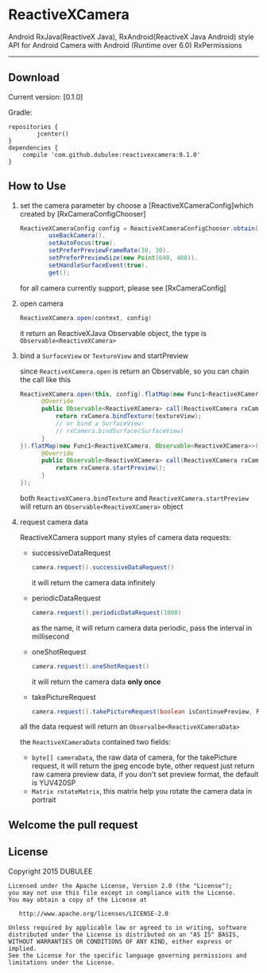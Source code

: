 # ReactiveXCamera
Android RxJava(ReactiveX Java), RxAndroid(ReactiveX Java Android) style API for Android Camera with Android (Runtime over 6.0) RxPermissions

----

Download
--------

Current version: [0.1.0]

Gradle:
```
repositories {
        jcenter()
}
dependencies {
	compile 'com.github.dubulee:reactivexcamera:0.1.0'
}
```

How to Use
-----------
1. set the camera parameter by choose a [ReactiveXCameraConfig]which created by [RxCameraConfigChooser]
	
	```Java
	ReactiveXCameraConfig config = ReactiveXCameraConfigChooser.obtain().
            useBackCamera().
            setAutoFocus(true).
            setPreferPreviewFrameRate(30, 30).
            setPreferPreviewSize(new Point(640, 480)).
            setHandleSurfaceEvent(true).
            get();
	```
	for all camera currently support, please see [RxCameraConfig]
	
2. open camera
	
	```Java
	ReactiveXCamera.open(context, config)
	```
	it return an ReactiveXJava Observable object, the type is ``Observable<ReactiveXCamera>``
	
3. bind a ``SurfaceView`` or ``TextureView`` and startPreview

	since ``ReactiveXCamera.open`` is return an Observable, so you can chain the call like this
	
	```Java
	ReactiveXCamera.open(this, config).flatMap(new Func1<ReactiveXCamera, Observable<ReactiveXCamera>>() {
          @Override
          public Observable<ReactiveXCamera> call(ReactiveXCamera rxCamera) {
              return rxCamera.bindTexture(textureView);
              // or bind a SurfaceView:
              // rxCamera.bindSurface(SurfaceView)
          }
    }).flatMap(new Func1<ReactiveXCamera, Observable<ReactiveXCamera>>() {
          @Override
          public Observable<ReactiveXCamera> call(ReactiveXCamera rxCamera) {
              return rxCamera.startPreview();
          }
    });
	```
	both ``ReactiveXCamera.bindTexture`` and ``ReactiveXCamera.startPreview`` will return an ``Observable<ReactiveXCamera>`` object
	
4. request camera data

	ReactiveXCamera support many styles of camera data requests:
	
	-  successiveDataRequest
		
		```Java
		camera.request().successiveDataRequest()
		```
		it will return the camera data infinitely
		
	- periodicDataRequest
		
		```Java
		camera.request().periodicDataRequest(1000)
		```
		as the name, it will return camera data periodic, pass the interval in millisecond
		
	- oneShotRequest
	
		```Java
		camera.request().oneShotRequest()
		```
		it will return the camera data **only once**
		
	- takePictureRequest
	
		```Java
		camera.request().takePictureRequest(boolean isContinuePreview, Func shutterAction)
		```
	all the data request will return an ``Observalbe<ReactiveXCameraData>``
	
	the ``ReactiveXCameraData`` contained two fields:
	
	- ``byte[] cameraData``, the raw data of camera, for the takePicture request, it will return the jpeg encode byte, other request just return raw camera preview data, if you don't set preview format, the default is YUV420SP
	- ``Matrix rotateMatrix``, this matrix help you rotate the camera data in portrait


Welcome the pull request
-------------------------

License
-------------------------
Copyright 2015 DUBULEE

    Licensed under the Apache License, Version 2.0 (the "License");
    you may not use this file except in compliance with the License.
    You may obtain a copy of the License at

       http://www.apache.org/licenses/LICENSE-2.0

    Unless required by applicable law or agreed to in writing, software
    distributed under the License is distributed on an "AS IS" BASIS,
    WITHOUT WARRANTIES OR CONDITIONS OF ANY KIND, either express or implied.
    See the License for the specific language governing permissions and
    limitations under the License.
